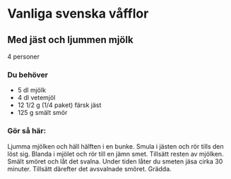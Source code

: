 # Vanliga svenska våfflor

## Med jäst och ljummen mjölk

4 personer

### Du behöver
* 5 dl mjölk
* 4 dl vetemjöl
* 12 1/2 g (1/4 paket) färsk jäst
* 125 g smält smör

### Gör så här:
Ljumma mjölken och häll hälften i en bunke. Smula i jästen och rör tills den löst sig. Blanda i mjölet och rör till en jämn smet. Tillsätt resten av mjölken. Smält smöret och låt det svalna. Under tiden låter du smeten jäsa cirka 30 minuter. Tillsätt därefter det avsvalnade smöret. Grädda.